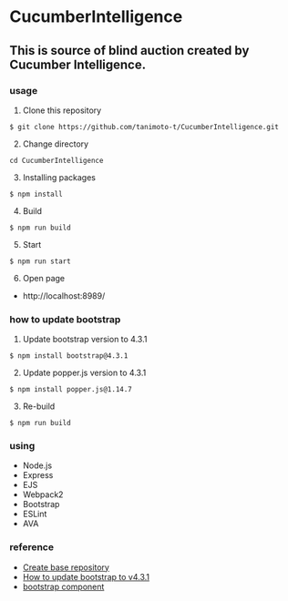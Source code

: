 # CucumberIntelligence

## This is source of blind auction created by Cucumber Intelligence.

### usage
1. Clone this repository
```
$ git clone https://github.com/tanimoto-t/CucumberIntelligence.git
```
2. Change directory
```
cd CucumberIntelligence
```
3. Installing packages
```
$ npm install
```
4. Build
```
$ npm run build
```
5. Start
```
$ npm run start
```
6. Open page
 * http://localhost:8989/

### how to update bootstrap
1. Update bootstrap version to 4.3.1
```
$ npm install bootstrap@4.3.1
```
2. Update popper.js version to 4.3.1
```
$ npm install popper.js@1.14.7
```
3. Re-build
```
$ npm run build
```


### using
* Node.js
* Express
* EJS
* Webpack2
* Bootstrap
* ESLint
* AVA

### reference
+ [Create base repository](https://qiita.com/hikarut/items/454fa2d434a920a55bac)
+ [How to update bootstrap to v4.3.1](https://kotaeta.com/67348723)
+ [bootstrap component](https://getbootstrap.jp/docs/4.3/components/buttons/)
